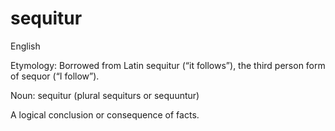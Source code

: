 # sequitur


English

Etymology: 
Borrowed from Latin sequitur (“it follows”), the third person form of sequor (“I follow”).

Noun: 
sequitur (plural sequiturs or sequuntur)

A logical conclusion or consequence of facts. 
